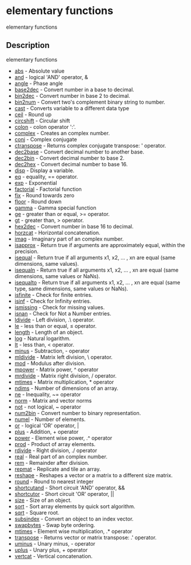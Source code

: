 

# elementary functions

elementary functions

## Description
elementary functions


* [abs](abs.md) - Absolute value
* [and](and.md) - logical 'AND' operator, &
* [angle](angle.md) - Phase angle
* [base2dec](base2dec.md) - Convert number in a base to decimal.
* [bin2dec](bin2dec.md) - Convert number in base 2 to decimal.
* [bin2num](bin2num.md) - Convert two's complement binary string to number.
* [cast](cast.md) - Converts variable to a different data type
* [ceil](ceil.md) - Round up
* [circshift](circshift.md) - Circular shift
* [colon](colon.md) - colon operator ':'.
* [complex](complex.md) - Creates an complex number.
* [conj](conj.md) - Complex conjugate
* [ctranspose](ctranspose.md) - Returns complex conjugate transpose: ' operator.
* [dec2base](dec2base.md) - Convert decimal number to another base.
* [dec2bin](dec2bin.md) - Convert decimal number to base 2.
* [dec2hex](dec2hex.md) - Convert decimal number to base 16.
* [disp](disp.md) - Display a variable.
* [eq](eq.md) - equality, == operator.
* [exp](exp.md) - Exponential
* [factorial](factorial.md) - Factorial function
* [fix](fix.md) - Round towards zero
* [floor](floor.md) - Round down
* [gamma](gamma.md) - Gamma special function
* [ge](ge.md) - greater than or equal, >= operator.
* [gt](gt.md) - greater than, > operator.
* [hex2dec](hex2dec.md) - Convert number in base 16 to decimal.
* [horzcat](horzcat.md) - Horizontal concatenation.
* [imag](imag.md) - Imaginary part of an complex number.
* [isapprox](isapprox.md) - Return true if arguments are approximately equal, within the precision.
* [isequal](isequal.md) - Return true if all arguments x1, x2, ... , xn are equal (same dimensions, same values).
* [isequaln](isequaln.md) - Return true if all arguments x1, x2, ... , xn are equal (same dimensions, same values or NaNs).
* [isequalto](isequalto.md) - Return true if all arguments x1, x2, ... , xn are equal (same type, same dimensions, same values or NaNs).
* [isfinite](isfinite.md) - Check for finite entries.
* [isinf](isinf.md) - Check for Infinity entries.
* [ismissing](ismissing.md) - Check for missing values.
* [isnan](isnan.md) - Check for Not a Number entries.
* [ldivide](ldivide.md) - Left division, .\ operator.
* [le](le.md) - less than or equal, ≤ operator.
* [length](length.md) - Length of an object.
* [log](log.md) - Natural logarithm.
* [lt](lt.md) - less than, < operator.
* [minus](minus.md) - Subtraction, - operator
* [mldivide](mldivide.md) - Matrix left division, \ operator.
* [mod](mod.md) - Modulus after division.
* [mpower](mpower.md) - Matrix power, ^ operator
* [mrdivide](mrdivide.md) - Matrix right division, / operator.
* [mtimes](mtimes.md) - Matrix multiplication, * operator
* [ndims](ndims.md) - Number of dimensions of an array.
* [ne](ne.md) - Inequality, ~= operator
* [norm](norm.md) - Matrix and vector norms
* [not](not.md) - not logical, ~ operator
* [num2bin](num2bin.md) - Convert number to binary representation.
* [numel](numel.md) - Number of elements.
* [or](or.md) - logical 'OR' operator, |
* [plus](plus.md) - Addition, + operator
* [power](power.md) - Element wise power, .^ operator
* [prod](prod.md) - Product of array elements.
* [rdivide](rdivide.md) - Right division, ./ operator
* [real](real.md) - Real part of an complex number.
* [rem](rem.md) - Remainder after division.
* [repmat](repmat.md) - Replicate and tile an array.
* [reshape](reshape.md) - Reshapes a vector or a matrix to a different size matrix.
* [round](round.md) - Round to nearest integer
* [shortcutand](shortcutand.md) - Short circuit 'AND' operator, &&
* [shortcutor](shortcutor.md) - Short circuit 'OR' operator, ||
* [size](size.md) - Size of an object.
* [sort](sort.md) - Sort array elements by quick sort algorithm.
* [sqrt](sqrt.md) - Square root.
* [subsindex](subsindex.md) - Convert an object to an index vector.
* [swapbytes](swapbytes.md) - Swap byte ordering.
* [mtimes](times.md) - Element wise multiplication, .* operator
* [transpose](transpose.md) - Returns vector or matrix transpose: .' operator.
* [uminus](uminus.md) - Unary minus, - operator
* [uplus](uplus.md) - Unary plus, + operator
* [vertcat](vertcat.md) - Vertical concatenation.



